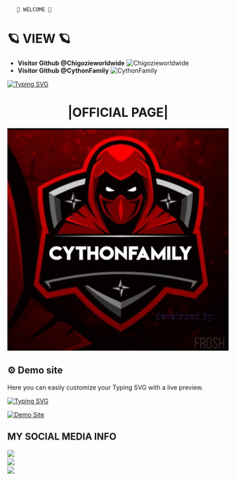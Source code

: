

       🔐 WELCOME 🔐 

# 🪐 VIEW 🪐
>
* **Visitor Github @Chigozieworldwide**
![Chigozieworldwide](https://komarev.com/ghpvc/?username=Chigozieworldwide&color=blue)
* **Visitor Github  @CythonFamily**
![CythonFamily](https://komarev.com/ghpvc/?username=CythonFamily&color=green)
>
  
[![Typing SVG](https://readme-typing-svg.herokuapp.com?color=%23FF0000&lines=WELCOME+TO+MY+GITHUB+CHIGOZIEWORLDWIDE)](https://git.io/typing-svg)

<h1 align="center"> |OFFICIAL PAGE|</h1>


![20200808_16075](https://github.com/Chigozieworldwide/binnos/blob/main/2022.png)



## ⚙ Demo site

Here you can easily customize your Typing SVG with a live preview.

[![Typing SVG](https://readme-typing-svg.herokuapp.com?color=5547F7&background=DBDBDB00&lines=CYTHON+FAMILY+TEAM+%C2%AE)](https://git.io/typing-svg)

[![Demo Site](https://user-images.githubusercontent.com/62628408/116336814-1bb85200-a7d1-11eb-8586-0ccf5bb97eae.gif "Demo Site")](https://readme-typing-svg.herokuapp.com/demo/)

## MY SOCIAL MEDIA INFO

[![](https://img.shields.io/badge/Github-black?logo=Github&logoColor=green&labelColor=black)](https://github.com/Chigozieworldwide) <br>
[![](https://img.shields.io/badge/Facebook-black?logo=Facebook&logoColor=green&labelColor=black)](https://www.facebook.com/Onuegbe.Chigozie) <br>
[![](https://img.shields.io/badge/Telegram-black?logo=Telegram&logoColor=green&labelColor=black)](https://t.me/Cythonfamily) <br>
